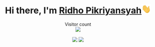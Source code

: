 <div align="center">
  <h1>Hi there, I'm <a href='https://www.instagram.com/ridh15_/'>Ridho Pikriyansyah</a><img src="https://github.com/ABSphreak/ABSphreak/blob/master/gifs/Hi.gif" width="30px" height="30px"></h1>
</div>

<p align="center"> 
  Visitor count<br>
  <img src="https://profile-counter.glitch.me/roxyzc/count.svg" />
</p>

<p align = "center">
  <img src = "https://github-readme-stats.vercel.app/api?username=roxyzc&show_icons=true&theme=bear" width = 350>
  <img src = "https://github-readme-streak-stats.herokuapp.com?user=roxyzc&theme=dark&hide_border=true" width = 365>
</p>

<br/>
<br/>
